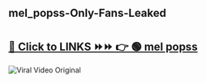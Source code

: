 
 ## mel_popss-Only-Fans-Leaked

# <h2><a href="https://clipsfans.com/mel_popss&ref=git">🔗 Click to LINKS ⏩⏩ 👉 🟢 mel popss </a></h2>

<a href="https://clipsfans.com/mel_popss&ref=git" rel="nofollow" data-target="animated-image.originalLink"><img src="https://i.ibb.co.com/xMMVF88/686577567.gif" alt="Viral Video Original" style="max-width: 100%; display: inline-block;" data-target="animated-image.originalImage"></a>
